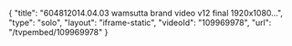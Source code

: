 {
    "title": "604812014.04.03 wamsutta brand video v12 final 1920x1080...",
    "type": "solo",
    "layout": "iframe-static",
    "videoId": "109969978",
    "url": "\/tvpembed\/109969978"
}